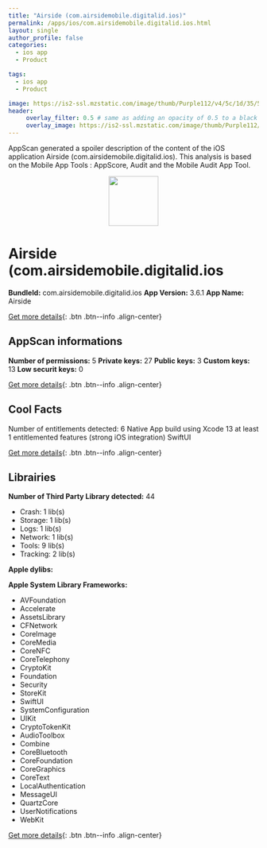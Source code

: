 ```yaml
---
title: "Airside (com.airsidemobile.digitalid.ios)"
permalink: /apps/ios/com.airsidemobile.digitalid.ios.html
layout: single
author_profile: false
categories: 
  - ios app 
  - Product 

tags: 
  - ios app 
  - Product 

image: https://is2-ssl.mzstatic.com/image/thumb/Purple112/v4/5c/1d/35/5c1d35db-05c0-48c6-4746-152bd07bfe3d/AppIcon-1x_U007emarketing-0-7-0-85-220.png/512x512bb.jpg
header: 
     overlay_filter: 0.5 # same as adding an opacity of 0.5 to a black background
     overlay_image: https://is2-ssl.mzstatic.com/image/thumb/Purple112/v4/5c/1d/35/5c1d35db-05c0-48c6-4746-152bd07bfe3d/AppIcon-1x_U007emarketing-0-7-0-85-220.png/512x512bb.jpg
---
```

AppScan generated a spoiler description of the content of the iOS application Airside (com.airsidemobile.digitalid.ios). This analysis is based on the Mobile App Tools : AppScore, Audit and the Mobile Audit App Tool.

  
  
<div style="text-align: center;"><img src="https://is2-ssl.mzstatic.com/image/thumb/Purple112/v4/5c/1d/35/5c1d35db-05c0-48c6-4746-152bd07bfe3d/AppIcon-1x_U007emarketing-0-7-0-85-220.png/512x512bb.jpg" width="100" height="100"></div>  
  
# Airside (com.airsidemobile.digitalid.ios

**BundleId:** com.airsidemobile.digitalid.ios
**App Version:** 3.6.1
**App Name:** Airside


[Get more details](/pricing.html){: .btn .btn--info .align-center}  
  
## AppScan informations 

**Number of permissions:** 5
**Private keys:** 27
**Public keys:** 3
**Custom keys:** 13
**Low securit keys:** 0
  
[Get more details](/pricing.html){: .btn .btn--info .align-center}

## Cool Facts

Number of entitlements detected: 6
Native App
build using Xcode 13
at least 1 entitlemented features (strong iOS integration)
SwiftUI
  
[Get more details](/pricing.html){: .btn .btn--info .align-center}

## Librairies 
**Number of Third Party Library detected:** 44
- Crash: 1 lib(s)
- Storage: 1 lib(s)
- Logs: 1 lib(s)
- Network: 1 lib(s)
- Tools: 9 lib(s)
- Tracking: 2 lib(s)

**Apple dylibs:**


**Apple System Library Frameworks:**
- AVFoundation
- Accelerate
- AssetsLibrary
- CFNetwork
- CoreImage
- CoreMedia
- CoreNFC
- CoreTelephony
- CryptoKit
- Foundation
- Security
- StoreKit
- SwiftUI
- SystemConfiguration
- UIKit
- CryptoTokenKit
- AudioToolbox
- Combine
- CoreBluetooth
- CoreFoundation
- CoreGraphics
- CoreText
- LocalAuthentication
- MessageUI
- QuartzCore
- UserNotifications
- WebKit


  
[Get more details](/pricing.html){: .btn .btn--info .align-center}

